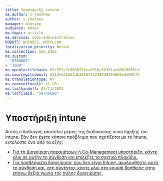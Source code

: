 ```yaml
---
title: Υποστήριξη intune
ms.author: v-jmathew
author: v-jmathew
manager: dansimp
audience: Admin
ms.topic: article
ms.service: o365-administration
ROBOTS: NOINDEX, NOFOLLOW
localization_priority: Normal
ms.collection: Adm_O365
ms.custom:
- "6700002"
- "7680"
ms.openlocfilehash: 6fc37fc2c80387f8ea991bc3b3d1ae88618057cd
ms.sourcegitcommit: 6312ee31561db36104f32282d019d069ede69174
ms.translationtype: MT
ms.contentlocale: el-GR
ms.lasthandoff: 03/11/2021
ms.locfileid: "50746696"
---
```

# <a name="intune-support"></a>Υποστήριξη intune

Αυτός ο διάλογος αποτελεί μέρος της διαδικασίας υποστήριξης του Intune. Εάν δεν έχετε κάποιο πρόβλημα που σχετίζεται με το Intune, εκτελέστε ένα από τα εξής:

- [Για τη Διαχείριση παραμέτρων ή Co-Management υποστήριξη, κάντε κλικ σε αυτήν τη σύνδεση και επιλέξτε το σχετικό πλακίδιο.](https://endpoint.microsoft.com/#blade/Microsoft_Intune_DeviceSettings/SupportMenu/helpSupport)
- [Για προβλήματα διαχείρισης που δεν είναι Intune, ακολουθήστε αυτή τη σύνδεση και, στη συνέχεια, κάντε κλικ στο κουμπί βοήθειας στην επάνω δεξιά γωνία της πύλης διαχείρισης.](https://admin.microsoft.com/Adminportal/Home?source=applauncher#/support/requests)
